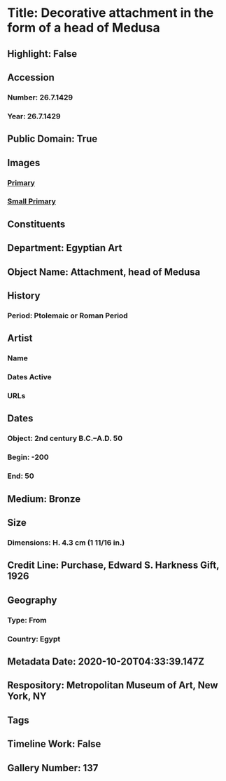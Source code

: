 # Title: Decorative attachment in the form of a head of Medusa
## Highlight: False
## Accession
### Number: 26.7.1429
### Year: 26.7.1429
## Public Domain: True
## Images
### [Primary](https://images.metmuseum.org/CRDImages/eg/original/vs26.7.1429.jpg)
### [Small Primary](https://images.metmuseum.org/CRDImages/eg/web-large/vs26.7.1429.jpg)
## Constituents
## Department: Egyptian Art
## Object Name: Attachment, head of Medusa
## History
### Period: Ptolemaic or Roman Period
## Artist
### Name
### Dates Active
### URLs
## Dates
### Object: 2nd century B.C.–A.D. 50
### Begin: -200
### End: 50
## Medium: Bronze
## Size
### Dimensions: H. 4.3 cm (1 11/16 in.)
## Credit Line: Purchase, Edward S. Harkness Gift, 1926
## Geography
### Type: From
### Country: Egypt
## Metadata Date: 2020-10-20T04:33:39.147Z
## Respository: Metropolitan Museum of Art, New York, NY
## Tags
## Timeline Work: False
## Gallery Number: 137